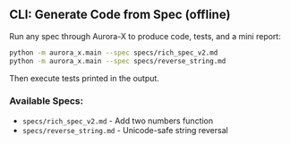 ## CLI: Generate Code from Spec (offline)

Run any spec through Aurora-X to produce code, tests, and a mini report:
```bash
python -m aurora_x.main --spec specs/rich_spec_v2.md
python -m aurora_x.main --spec specs/reverse_string.md
```
Then execute tests printed in the output.

### Available Specs:
- `specs/rich_spec_v2.md` - Add two numbers function
- `specs/reverse_string.md` - Unicode-safe string reversal